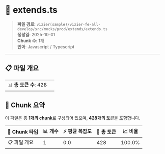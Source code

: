 # 📄 extends.ts

> **파일 경로**: `vizier(sample)/vizier-fe-all-develop/src/mocks/prod/extends/extends.ts`  
> **생성일**: 2025-10-01  
> **Chunk 수**: 1개  
> **언어**: Javascript / Typescript
---


## 📋 파일 개요

| | |
|--|--|
| 📊 **총 토큰 수**: 428 |  |






## 🧩 Chunk 요약

이 파일은 총 **1개의 chunk**로 구성되어 있으며, **428개의 토큰**을 포함합니다.

| 🧩 Chunk 타입 | 📊 개수 | ⚡ 평균 복잡도 | 📝 총 토큰 | 📈 비율 |
|---------------|--------|-------------|----------|--------|
| 📋 파일 개요 | 1 | 0.0 | 428 | 100.0% |

